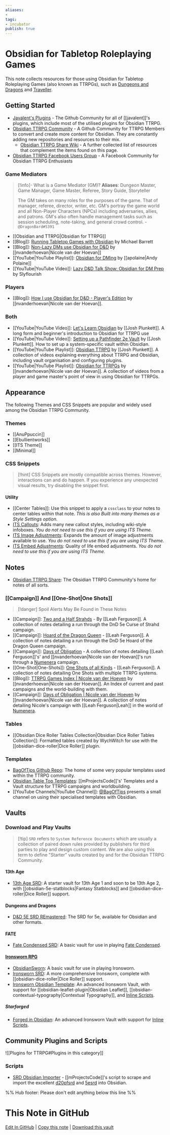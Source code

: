 ```yaml
---
aliases: 
- 
tags:
- incubator
publish: true
---
```


# Obsidian for Tabletop Roleplaying Games

This note collects resources for those using Obsidian for Tabletop Roleplaying Games (also known as TTRPGs), such as [Dungeons and Dragons](https://dnd.wizards.com) and [Traveller](https://www.mongoosepublishing.com/collections/traveller-rpgs).

## Getting Started

- [Javalent's Plugins](https://github.com/javalent) - The Github Community for all of [[javalent]]'s plugins, which include most of the utilised plugins for Obsidian TTRPG.
- [Obsidian TTRPG Community](https://github.com/Obsidian-TTRPG-Community) - A Github Community for TTRPG Members to convert and create more content for Obsidian. They are constantly adding new repositories and resources to their mix.
	- [Obsidian TTRPG Share Wiki](https://github.com/Obsidian-TTRPG-Community/ObsidianTTRPGShare/wiki) - A further collected list of resources that complement the items found on this page. 
- [Obsidian TTRPG Facebook Users Group](https://www.facebook.com/groups/obsidianttrpgusers) - A Facebook Community for Obsidian TTRPG Enthusiasts

### Game Mediators

> [!info]- What is a Game Mediator (GM)?
> **Aliases**: Dungeon Master, Game Manager, Game Master, Referee, Story Guide, Storyteller
> 
> The GM takes on many roles for the purposes of the game. That of manager, referee, director, writer, etc. GM's portray the game world and all Non-Player Characters (NPCs) including adversaries, allies, and patrons. GM's also often handle management tasks such as session scheduling, note-taking, and general crowd control.
> \- `@DragonBard#5391`


- [[Obsidian and TTRPG|Obsidian for TTRPG]]
- [[Blog]]: [Running Tabletop Games with Obsidian](https://blog.mjb.im/running-tabletop-games-with-obsidian) by Michael Barrett
- [[Blog]]: [Non-Lazy DMs use Obsidian for D&D](https://nicolevanderhoeven.com/blog/20210930-non-lazy-dms-use-obsidian-for-dnd/) by [[nvanderhoevan|Nicole van der Hoevan]]
- [[YouTube|YouTube Playlist]]: [Obsidian for DMing](https://www.youtube.com/playlist?list=PLvLJHmYS4OnXZIvguaL6rnvkIbimzVqaI) by [[apolaine|Andy Polaine]] 
- [[YouTube|YouTube Video]]: [Lazy D&D Talk Show: Obsidian for DM Prep](https://www.youtube.com/watch?v=Dh1nybxv_vQ&t=235s)  by Slyflourish

### Players

- [[Blog]]: [How I use Obsidian for D&D - Player's Edition](https://nicolevanderhoeven.com/blog/20210809-dnd-obsidian-player/) by [[nvanderhoevan|Nicole van der Hoevan]].

### Both

- [[YouTube|YouTube Video]]: [Let's Learn Obsidian](https://youtu.be/FVmdd942Y2c)  by [[Josh Plunkett]]. A long form and beginner's introduction to Obsidian for TTRPG use
- [[YouTube|YouTube Video]]: [Setting up a Pathfinder 2e Vault](https://youtu.be/-gJZe9BN9pU) by [[Josh Plunkett]]. How to set up a system-specific vault within Obsidian.
- [[YouTube|YouTube Playlist]]: [Obsidian TTRPG](https://www.youtube.com/playlist?list=PLV5XWfKkFpk7MJTKv5YdSSpT9b-vLslWu) by [[Josh Plunkett]]. A collection of videos explaining everything about TTRPG and Obsidian, including vault organisation and configuring plugins.
- [[YouTube|YouTube Playlist]]: [Obsidian for TTRPGs](https://www.youtube.com/playlist?list=PL-1Nqb2waX4XNDgF4y7Gcc2qaPmjWZHaR) by [[nvanderhoevan|Nicole van der Hoevan]]. A collection of videos from a player and game master's point of view in using Obsidian for TTRPGs.

## Appearance

The following Themes and CSS Snippets are popular and widely used among the Obsidian TTRPG Community. 

### Themes
- [[AnuPpuccin]]
- [[Ebullientworks]]
- [[ITS Theme]]
- [[Minimal]]

### CSS Snippets

>[!hint] CSS Snippets are mostly compatible across themes. However, interactions can and do happen. If you experience any unexpected visual results, try disabling the snippet first.

#### Utility

- [[Center Tables]]: Use this snippet to apply a `cssclass` to your notes to center tables within that note. *This is also Built into many themes as a Style Settings option.*
- [ITS Callouts](https://github.com/SlRvb/Obsidian--ITS-Theme/blob/eeb2870444c595293d2dae958a0e6603a0db5456/Snippets/S%20-%20Callouts.css): Adds many new callout styles, including wiki-style infoboxes. *You do not need to use this if you are using ITS Theme.*
- [ITS Image Adjustments](https://github.com/SlRvb/Obsidian--ITS-Theme/blob/eeb2870444c595293d2dae958a0e6603a0db5456/Snippets/S%20-%20Images%20Adjustments.css): Expands the amount of image adjustments available to use. *You do not need to use this if you are using ITS Theme.*
- [ITS Embed Adjustments](https://github.com/SlRvb/Obsidian--ITS-Theme/blob/eeb2870444c595293d2dae958a0e6603a0db5456/Snippets/S%20-%20Embed%20Adjustments.css): Quality of life embed adjustments. *You do not need to use this if you are using ITS Theme.*

## Notes

- [Obsidian TTRPG Share](https://github.com/Obsidian-TTRPG-Community/ObsidianTTRPGShare): The Obsidian TTRPG Community's home for notes of all sorts. 

### [[Campaign]] And [[One-Shot|One Shots]]

>[!danger] Spoil Alerts May Be Found in These Notes

- [[Campaign]]: [Two and a Half Strahds](https://notes.leahferguson.com/games/campaigns/two-and-a-half-strahds) - By [[Leah Ferguson]]. A collection of notes detailing a run through the DnD 5e Curse of Strahd campaign. 
- [[Campaign]]: [Hoard of the Dragon Queen](https://notes.leahferguson.com/games/campaigns/hoard-of-the-dragon-queen) - [[Leah Ferguson]]. A collection of notes detailing a run through the DnD 5e Hoard of the Dragon Queen campaign.
- [[Campaign]]: [Days of Obligation](http://notes.leahferguson.com/games/campaigns/numenera-days-of-obligation) - A collection of notes detailing [[Leah Ferguson]]'s' and [[nvanderhoevan|Nicole van der Hoevan]]'s run through a [Numenera](http://numenera.com) campaign.
- [[One-Shot|One-Shots]]: [One Shots of all Kinds](https://notes.leahferguson.com/60+Games/62+Campaigns/62.01+One+Shots/62.01+One+Shots) - [[Leah Ferguson]]. A collection of notes detailing One Shots with multiple TTRPG systems.
- [[Blog]]: [TTRPG Games Index | Nicole van der Hoeven](https://notes.nicolevanderhoeven.com/ttrpgs/TTRPGs+Games+Index) by [[nvanderhoevan|Nicole van der Hoevan]]. An Index of current and past campaigns and the world-building with them. 
- [[Campaign]]: [Days of Obligation | Nicole van der Hoeven](https://notes.nicolevanderhoeven.com/ttrpgs/Days+of+Obligation/World) by [[nvanderhoevan|Nicole van der Hoevan]]. A collection of notes detailing Nicole's campaign with [[Leah Ferguson|Leah]] in the world of [Numenera](http://numenera.com). 

### Tables

- [[Obsidian Dice Roller Tables Collection|Obsidian Dice Roller Tables Collection]]: Formatted tables created by WychWitch for use with the [[obsidian-dice-roller|Dice Roller]] plugin.

### Templates

- [BagOfTips Github Repo](https://github.com/BagOfTips/Community-TTRPG-Obsidian-Vault/tree/main): The home of some very popular templates used within the TTRPG community.
- [Obsidian Table Top Templates](https://github.com/mProjectsCode/Obsidian-Table-Top-Templates): [[mProjectsCode]]'s' Templates and a Vault structure for TTRPG campaigns and worldbuilding.
- [[YouTube Channels|YouTube Channel]]: [@BagOfTips](https://www.youtube.com/@BagOfTips/) presents a small channel on using their specialised templates with Obsidian.

## Vaults

### Download and Play Vaults

>[!tip] `SRD` refers to `System Reference Documents` which are usually a collection of paired down rules provided by publishers for third parties to play and design custom content. We are also using this term to define "Starter" vaults created by and for the Obsidian TTRPG Community.

#### 13th Age

- [13th Age SRD](https://github.com/Obsidian-TTRPG-Community/13th-Age-SRD-Markdown): A starter vault for 13th Age 1 and soon to be 13th Age 2, with [[obsidian-5e-statblocks|Fantasy Statblocks]] and [[obsidian-dice-roller|Dice Roller]] support. 

#### Dungeons and Dragons

- [D&D 5E SRD REmastered](https://github.com/OldManUmby/DND.SRD.Wiki): The SRD for 5e, available for Obsidian and other formats.

#### FATE

- [Fate Condensed SRD](https://github.com/Rarstyak/Fate-Condensed-SRD): A basic vault for use in playing [Fate Condensed](https://www.faterpg.com/wp-content/uploads/2020/02/Fate-Condensed-SRD-CC-BY.html).

#### [Ironsworn RPG](https://www.ironswornrpg.com)

- [ObsidianSworn](https://github.com/lolbat/ObsidianSworn): A basic vault for use in playing Ironsworn.
- [Ironsworn SRD](https://github.com/Obsidian-TTRPG-Community/Ironsworn-SRD-Markdown): A more comprehensive Ironsworn, complete with [[obsidian-dice-roller|Dice Roller]] support.
- [Ironsworn Obsidian Template](https://github.com/danreuben/ironsworn-obsidian-template): An advanced Ironsworn Vault, with support for [[obsidian-leaflet-plugin|Obsidian Leaflet]], [[obsidian-contextual-typography|Contextual Typography]], and [Inline Scripts](https://github.com/jon-heard/obsidian-inline-scripts).

##### Starforged

 - [Forged in Obsidian](https://github.com/ericbright2002/Forged_in_Obsidian): An advanced Ironsworn Vault with support for [Inline Scripts](https://github.com/jon-heard/obsidian-inline-scripts).

## Community Plugins and Scripts

![[Plugins for TTRPG#Plugins in this category]]


### Scripts

- [SRD Obsidian Importer](https://github.com/mProjectsCode/d20pfsrd_obsidian_importer) - [[mProjectsCode]]'s script to scrape and import the excellent [d20pfsrd](https://www.d20pfsrd.com/) and [5esrd](https://www.5esrd.com/) into Obsidian.



%% Hub footer: Please don't edit anything below this line %%

# This Note in GitHub

<span class="git-footer">[Edit In GitHub](https://github.dev/obsidian-community/obsidian-hub/blob/main/04%20-%20Guides%2C%20Workflows%2C%20%26%20Courses/for%20TTRPG.md "git-hub-edit-note") | [Copy this note](https://raw.githubusercontent.com/obsidian-community/obsidian-hub/main/04%20-%20Guides%2C%20Workflows%2C%20%26%20Courses/for%20TTRPG.md "git-hub-copy-note") | [Download this vault](https://github.com/obsidian-community/obsidian-hub/archive/refs/heads/main.zip "git-hub-download-vault") </span>